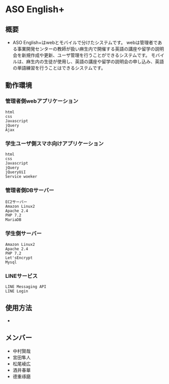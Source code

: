 # ASO English+
## 概要
 - ASO English+はwebとモバイルで分けたシステムです。
 webは管理者である事業開発センターの教師が扱い麻生内で開催する英語の講座や留学の説明会を新規作成や更新、ユーザ管理を行うことができるシステムです。
 モバイルは、麻生内の生徒が使用し、英語の講座や留学の説明会の申し込み、英語の単語練習を行うことはできるシステムです。
 
## 動作環境
### 管理者側webアプリケーション
```
html
css
Javascript
jQuery
Ajax
```
### 学生ユーザ側スマホ向けアプリケーション
```
html
css
Javascript
jQuery
jQueryUiI
Service woeker
```
### 管理者側DBサーバー
```
EC2サーバー
Amazon Linux2
Apache 2.4
PHP 7.2
MariaDB
```
### 学生側サーバー
```
Amazon Linux2
Apache 2.4
PHP 7.2
Let'sEncrypt
Mysql
```
### LINEサービス
```
LINE Messaging API
LINE Login
```

## 使用方法
 - 

## メンバー
- 中村賢哉
- 宮田隼人
- 松尾崚広
- 酒井春華
- 德重琢磨
